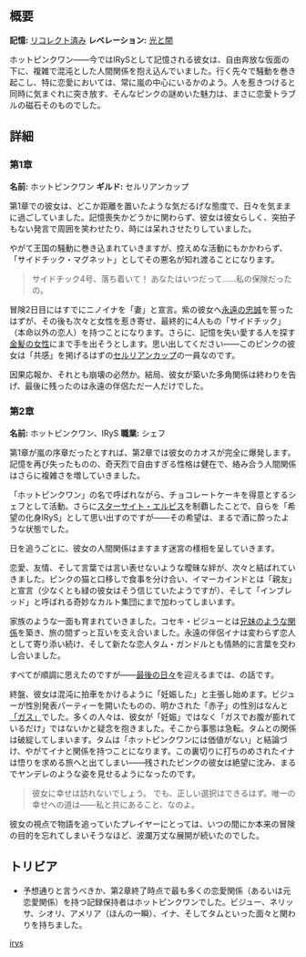 <!-- title: ホットピンクワン -->

<!-- quote: あなたはいつだって、私の保険だったの。 -->

<!-- chapters: -1 -->

<!-- images: (ホットピンクワンの第1章プロフィール), (啓示を発動するホットピンクワン), ("Start Again" のホットピンクワン), (ホットピンクワンの第2章プロフィール #1), (ホットピンクワンの第2章プロフィール #2), (リコレクション - IRyS), (第2章エンディングのIRyS) -->

<!-- model: false -->

## 概要

**記憶:** [リコレクト済み](https://youtu.be/5uaWaQg4pnM)
**レベレーション:** [光と闇](#entry:light-and-darkness-entry)

ホットピンクワン――今ではIRySとして記憶される彼女は、自由奔放な仮面の下に、複雑で混沌とした人間関係を抱え込んでいました。行く先々で騒動を巻き起こし、特に恋愛においては、常に嵐の中心にいるかのよう。人を惹きつけると同時に気まぐれに突き放す、そんなピンクの謎めいた魅力は、まさに恋愛トラブルの磁石そのものでした。

## 詳細

### 第1章

**名前:** ホットピンクワン
**ギルド:** セルリアンカップ

第1章での彼女は、どこか距離を置いたような気だるげな態度で、日々を気ままに過ごしていました。記憶喪失かどうかに関わらず、彼女は彼女らしく、突拍子もない発言で周囲を笑わせたり、時には呆れさせたりしていました。

やがて王国の騒動に巻き込まれていきますが、控えめな活動にもかかわらず、「サイドチック・マグネット」としてその悪名が知れ渡ることになります。

> サイドチック4号、落ち着いて！
> あなたはいつだって……私の保険だったの。

冒険2日目にはすでにニノイナを「妻」と宣言。紫の彼女へ[永遠の忠誠](https://www.youtube.com/live/f8W426VZTb8?t=9715)を誓ったはずが、その後も次々と女性を惹き寄せ、最終的に4人もの「サイドチック」（本命以外の恋人）を持つことになります。さらに、記憶を失い愛する人を探す[金髪の女性](https://www.youtube.com/live/pH9lSCrTVMY?feature=shared&t=1792)にまで手を出そうとします。思い出してください――このピンクの彼女は「共感」を掲げるはずの[セルリアンカップ](#entry:guilds-entry)の一員なのです。

因果応報か、それとも崩壊の必然か。結局、彼女が築いた多角関係は終わりを告げ、最後に残ったのは永遠の伴侶ただ一人だけでした。

### 第2章

**名前:** ホットピンクワン、IRyS
**職業:** シェフ

第1章が嵐の序章だったとすれば、第2章では彼女のカオスが完全に爆発します。記憶を再び失ったものの、奇天烈で自由すぎる性格は健在で、絡み合う人間関係はさらに複雑さを増していきました。

「ホットピンクワン」の名で呼ばれながら、チョコレートケーキを得意とするシェフとして活動。さらに[スターサイト・エルピス](#entry:star-site-elpis-entry)を制覇したことで、自らを「希望の化身IRyS」として思い出すのですが――その希望は、まるで酒に酔ったような状態でした。

日を追うごとに、彼女の人間関係はますます迷宮の様相を呈していきます。

恋愛、友情、そして言葉では言い表せないような曖昧な絆が、次々と結ばれていきました。ピンクの猫と口移しで食事を分け合い、イマーカインドとは「親友」と宣言（少なくとも緑の彼女はそう信じていたようですが）、そして「インブレッド」と呼ばれる奇妙なカルト集団にまで加わってしまいます。

家族のような一面も育まれていきました。コセキ・ビジューとは[兄妹のような関係](https://www.youtube.com/live/EKjcWfEGsB0?si=s8GiS__Q7mOaFuB_&t=436)を築き、旅の間ずっと互いを支え合いました。永遠の伴侶イナは変わらず恋人として寄り添い続け、そして新たな恋人タム・ガンドルとも情熱的に言葉を交わし合いました。

すべてが順調に思えたのですが――[最後の日々](#entry:hot-pink-one-collapse-entry)を迎えるまでは、の話です。

終盤、彼女は混沌に拍車をかけるように「妊娠した」と主張し始めます。ビジューが性別発表パーティーを開いたものの、明かされた「赤子」の性別はなんと[「ガス」](https://www.youtube.com/live/os9TbwMUcbk?t=5739)でした。多くの人々は、彼女が「妊娠」ではなく「ガスでお腹が膨れているだけ」ではないかと疑念を抱きました。そこから事態は急転。タムとの関係は破綻してしまいます。タムは「ホットピンクワンには価値がない」と結論づけ、やがてイナと関係を持つことになります。この裏切りに打ちのめされたイナは悟りを求める旅へと出てしまい――残されたピンクの彼女は絶望に沈み、まるでヤンデレのような姿を見せるようになったのです。

> 彼女に幸せは訪れないでしょう。
> でも、正しい選択はできるはず。唯一の幸せへの道は――私と共にあること、なのよ。

彼女の視点で物語を追っていたプレイヤーにとっては、いつの間にか本来の冒険の目的を忘れてしまいそうなほど、波瀾万丈な展開が続いたのでした。

## トリビア

- 予想通りと言うべきか、第2章終了時点で最も多くの恋愛関係（あるいは元恋愛関係）を持つ記録保持者はホットピンクワンでした。ビジュー、ネリッサ、シオリ、アメリア（ほんの一瞬）、イナ、そしてタムといった面々と関わりを持ちました。

[irys](#easter:easter-irys)